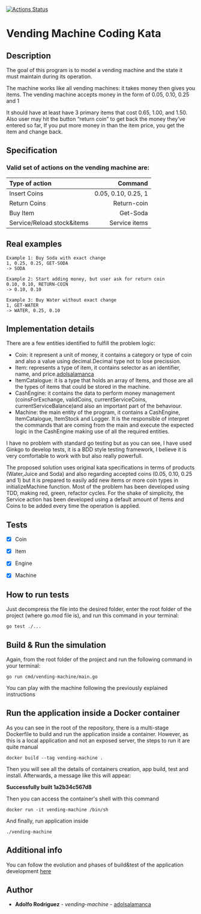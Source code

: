 [![Actions Status](https://github.com/adolsalamanca/vending-machine/workflows/Go/badge.svg)](https://github.com/adolsalamanca/vending-machine/actions)

# Vending Machine Coding Kata

## Description
The goal of this program is to model a vending machine and the state it must maintain during its operation.

The machine works like all vending machines: it takes money then gives you items. The vending machine accepts money in the form of 0.05, 0.10, 0.25 and 1

It should have at least have 3 primary items that cost 0.65, 1.00, and 1.50. Also user may hit the button “return coin” to get back the money they’ve entered so far, If you put more money in than the item price, you get the item and change back.

## Specification
### Valid set of actions on the vending machine are:

 | Type of action               |               Command |
 |:-----------------------------|----------------------:|
 | Insert Coins                 |  0.05, 0.10, 0.25, 1  |
 | Return Coins                 |  Return-coin          |
 | Buy Item                     |  Get-Soda             |
 | Service/Reload stock&items   |  Service items        |

 

## Real examples 
```
Example 1: Buy Soda with exact change
1, 0.25, 0.25, GET-SODA
-> SODA

Example 2: Start adding money, but user ask for return coin
0.10, 0.10, RETURN-COIN
-> 0.10, 0.10

Example 3: Buy Water without exact change
1, GET-WATER
-> WATER, 0.25, 0.10
```

## Implementation details
There are a few entities identified to fulfill the problem logic:
  * Coin: it represent a unit of money, it contains a category or type of coin and also a value using decimal.Decimal type not to lose precission.
  * Item: represents a type of item, it contains selector as an identifier, name, and price.[adolsalamanca](https://github.com/adolsalamanca)
  * ItemCatalogue: it is a type that holds an array of Items, and those are all the types of items that could be stored in the machine.
  * CashEngine: it contains the data to perform money management (coinsForExchange, validCoins, currentServiceCoins, currentServiceBalance)and also an important part of the 	behaviour.
  * Machine: the main entity of the program, it contains a CashEngine, ItemCatalogue, ItemStock and Logger. It is the responsible of interpret the commands that are coming from the main and execute the expected logic in the CashEngine making use of all the required entities.

I have no problem with standard go testing but as you can see, I have used Ginkgo to develop tests, it is a BDD style testing framework, I believe it is very comfortable to work with but also really powerfull.


The proposed solution uses original kata specifications in terms of products (Water,Juice and Soda) and also regarding accepted coins (0.05, 0.10, 0.25 and 1) but it is prepared to easily add new items or more coin types in initializeMachine function.
Most of the problem has been developed using TDD, making red, green, refactor cycles.
For the shake of simplicity, the Service action has been developed using a default amount of Items and Coins to be added every time the operation is applied.


## Tests
- [x] Coin
- [x] Item
- [x] Engine
- [x] Machine



## How to run tests

Just decompress the file into the desired folder, enter the root folder of the project (where go.mod file is), and run this command in your terminal:

```
go test ./...
```

## Build & Run the simulation

Again, from the root folder of the project and run the following command in your terminal:

```
go run cmd/vending-machine/main.go
```

You can play with the machine following the previously explained instructions

## Run the application inside a Docker container

As you can see in the root of the repository, there is a multi-stage Dockerfile to build and run the application inside a container.
However, as this is a local application and not an exposed server, the steps to run it are quite manual

```
docker build --tag vending-machine .
```

Then you will see all the details of containers creation, app build, test and install. 
Afterwards, a message like this will appear:
 
**Successfully built 1a2b34c567d8**

Then you can access the container's shell with this command
```
docker run -it vending-machine /bin/sh
```
And finally, run application inside
```
./vending-machine 
```



## Additional info

You can follow the evolution and phases of build&test of the application development [here](https://github.com/adolsalamanca/vending-machine/actions)


## Author

* **Adolfo Rodriguez** - *vending-machine* - [adolsalamanca](https://github.com/adolsalamanca)

 

